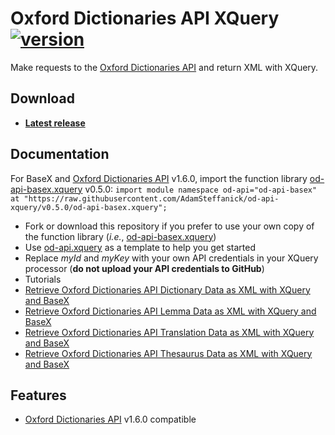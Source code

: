 # Oxford Dictionaries API XQuery [![version](https://img.shields.io/badge/od--api--xquery-v0.5.0-0038e2.svg?style=flat-square)][CHANGELOG]
Make requests to the [Oxford Dictionaries API] and return XML with XQuery.

## Download
* [**Latest release**](https://github.com/AdamSteffanick/od-api-xquery/releases/latest)

## Documentation
For BaseX and [Oxford Dictionaries API] v1.6.0, import the function library [od-api-basex.xquery] v0.5.0:
`import module namespace od-api="od-api-basex" at "https://raw.githubusercontent.com/AdamSteffanick/od-api-xquery/v0.5.0/od-api-basex.xquery";`

* Fork or download this repository if you prefer to use your own copy of the function library (*i.e.*, [od-api-basex.xquery])
* Use [od-api.xquery] as a template to help you get started
 * Replace *myId* and *myKey* with your own API credentials in your XQuery processor (**do not upload your API credentials to GitHub**)
* Tutorials
 * [Retrieve Oxford Dictionaries API Dictionary Data as XML with XQuery and BaseX](https://www.steffanick.com/adam/blog/retrieve-oxford-dictionaries-api-dictionary-data-as-xml-with-xquery/)
 * [Retrieve Oxford Dictionaries API Lemma Data as XML with XQuery and BaseX](https://www.steffanick.com/adam/blog/retrieve-oxford-dictionaries-api-lemma-data-as-xml-with-xquery/)
 * [Retrieve Oxford Dictionaries API Translation Data as XML with XQuery and BaseX](https://www.steffanick.com/adam/blog/retrieve-oxford-dictionaries-api-translation-data-as-xml-with-xquery/)
 * [Retrieve Oxford Dictionaries API Thesaurus Data as XML with XQuery and BaseX](https://www.steffanick.com/adam/blog/retrieve-oxford-dictionaries-api-thesaurus-data-as-xml-with-xquery/)

## Features
* [Oxford Dictionaries API] v1.6.0 compatible

[CHANGELOG]: ./CHANGELOG.md
[od-api.xquery]: ./od-api.xquery
[od-api-basex.xquery]: ./od-api-basex.xquery

[Oxford Dictionaries API]: https://developer.oxforddictionaries.com/